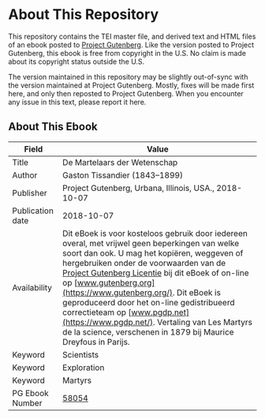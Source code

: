 # About This Repository

This repository contains the TEI master file, and derived text and HTML files of an ebook posted to [Project Gutenberg](https://www.gutenberg.org/). Like the version posted to Project Gutenberg, this ebook is free from copyright in the U.S. No claim is made about its copyright status outside the U.S.

The version maintained in this repository may be slightly out-of-sync with the version maintained at Project Gutenberg. Mostly, fixes will be made first here, and only then reposted to Project Gutenberg. When you encounter any issue in this text, please report it here.

## About This Ebook

| Field | Value |
| ----- | ----- |
| Title | De Martelaars der Wetenschap |
| Author | Gaston Tissandier (1843–1899) |
| Publisher | Project Gutenberg, Urbana, Illinois, USA., 2018-10-07 |
| Publication date | 2018-10-07 |
| Availability | Dit eBoek is voor kosteloos gebruik door iedereen overal, met vrijwel geen beperkingen van welke soort dan ook. U mag het kopiëren, weggeven of hergebruiken onder de voorwaarden van de [Project Gutenberg Licentie](https://www.gutenberg.org/license) bij dit eBoek of on-line op [www.gutenberg.org](https://www.gutenberg.org/). Dit eBoek is geproduceerd door het on-line gedistribueerd correctieteam op [www.pgdp.net](https://www.pgdp.net/). Vertaling van Les Martyrs de la science, verschenen in 1879 bij Maurice Dreyfous in Parijs. |
| Keyword | Scientists |
| Keyword | Exploration |
| Keyword | Martyrs |
| PG Ebook Number | [58054](https://www.gutenberg.org/ebooks/58054) |

